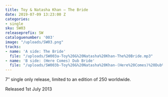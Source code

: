 ```yaml
---
title: Toy & Natasha Khan – The Bride
date: 2019-07-09 13:23:00 Z
categories:
- single
sku: SW03
releaseprefix: SW
cataloguenumber: '003'
image: "/uploads/SW03.png"
tracks:
- name: 'A side: The Bride'
  file: "/uploads/SW003a-Toy%20&%20Natasha%20Khan-The%20Bride.mp3"
- name: 'B side: (Here Comes) Dub Bride'
  file: "/uploads/SW003b-Toy%20&%20Natasha%20Khan-(Here%20Comes)%20Dub%20Bride.mp3"
---
```


7″ single only release, limited to an edition of 250 worldwide.

Released 1st July 2013